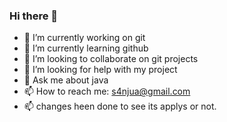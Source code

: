 ### Hi there 👋

- 🔭 I’m currently working on git
- 🌱 I’m currently learning github
- 👯 I’m looking to collaborate on git projects
- 🤔 I’m looking for help with my project
- 💬 Ask me about java
- 📫 How to reach me: s4njua@gmail.com
- 📫 changes heen done to see its applys or not.

<!--
**SanjuCse/SanjuCse** is a ✨ _special_ ✨ repository because its `README.md` (this file) appears on your GitHub profile.

Here are some ideas to get you started:

-->
